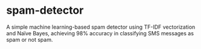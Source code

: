 # spam-detector
A simple machine learning-based spam detector using TF-IDF vectorization and Naïve Bayes, achieving 98% accuracy in classifying SMS messages as spam or not spam.
